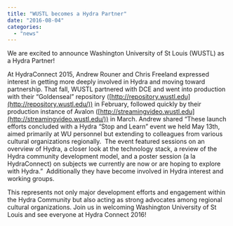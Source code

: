 ```yaml
---
title: "WUSTL becomes a Hydra Partner"
date: "2016-08-04"
categories: 
  - "news"
---
```


We are excited to announce Washington University of St Louis (WUSTL) as a Hydra Partner!

At HydraConnect 2015, Andrew Rouner and Chris Freeland expressed interest in getting more deeply involved in Hydra and moving toward partnership. That fall, WUSTL partnered with DCE and went into production with their “Goldenseal” repository ([http://repository.wustl.edu](http://repository.wustl.edu/)) in February, followed quickly by their production instance of Avalon ([http://streamingvideo.wustl.edu](http://streamingvideo.wustl.edu/)) in March. Andrew shared “These launch efforts concluded with a Hydra “Stop and Learn” event we held May 13th, aimed primarily at WU personnel but extending to colleagues from various cultural organizations regionally.  The event featured sessions on an overview of Hydra, a closer look at the technology stack, a review of the Hydra community development model, and a poster session (a la HydraConnect) on subjects we currently are now or are hoping to explore with Hydra.”  Additionally they have become involved in Hydra interest and working groups.

This represents not only major development efforts and engagement within the Hydra Community but also acting as strong advocates among regional cultural organizations. Join us in welcoming Washington University of St Louis and see everyone at Hydra Connect 2016!
